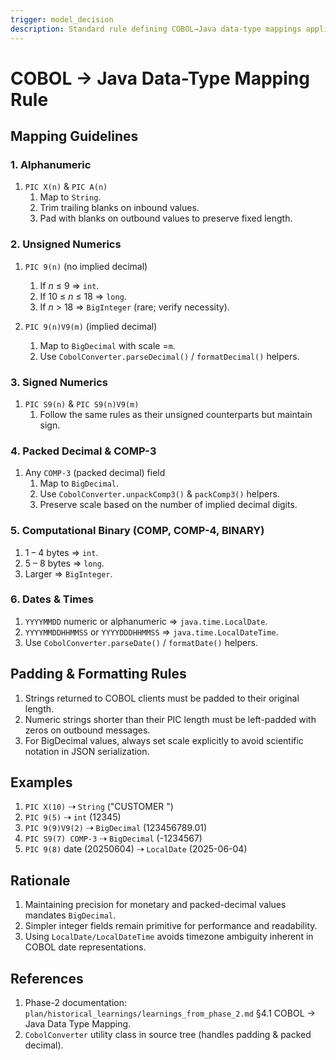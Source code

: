 ```yaml
---
trigger: model_decision
description: Standard rule defining COBOL→Java data-type mappings applied automatically during migration workflows.
---
```


# COBOL → Java Data-Type Mapping Rule

## Mapping Guidelines

### 1. Alphanumeric

1. `PIC X(n)` & `PIC A(n)`  
   1. Map to `String`.  
   2. Trim trailing blanks on inbound values.  
   3. Pad with blanks on outbound values to preserve fixed length.

### 2. Unsigned Numerics

1. `PIC 9(n)` (no implied decimal)  
   1. If *n* ≤ 9 ⇒ `int`.  
   2. If 10 ≤ *n* ≤ 18 ⇒ `long`.  
   3. If *n* > 18 ⇒ `BigInteger` (rare; verify necessity).

2. `PIC 9(n)V9(m)` (implied decimal)  
   1. Map to `BigDecimal` with scale =`m`.  
   2. Use `CobolConverter.parseDecimal()` / `formatDecimal()` helpers.

### 3. Signed Numerics

1. `PIC S9(n)` & `PIC S9(n)V9(m)`  
   1. Follow the same rules as their unsigned counterparts but maintain sign.

### 4. Packed Decimal & COMP-3

1. Any `COMP-3` (packed decimal) field  
   1. Map to `BigDecimal`.  
   2. Use `CobolConverter.unpackComp3()` & `packComp3()` helpers.  
   3. Preserve scale based on the number of implied decimal digits.

### 5. Computational Binary (COMP, COMP-4, BINARY)

1. 1 – 4 bytes ⇒ `int`.  
2. 5 – 8 bytes ⇒ `long`.  
3. Larger   ⇒ `BigInteger`.

### 6. Dates & Times

1. `YYYYMMDD` numeric or alphanumeric ⇒ `java.time.LocalDate`.  
2. `YYYYMMDDHHMMSS` or `YYYYDDDHHMMSS` ⇒ `java.time.LocalDateTime`.  
3. Use `CobolConverter.parseDate()` / `formatDate()` helpers.

## Padding & Formatting Rules

1. Strings returned to COBOL clients must be padded to their original length.  
2. Numeric strings shorter than their PIC length must be left-padded with zeros on outbound messages.  
3. For BigDecimal values, always set scale explicitly to avoid scientific notation in JSON serialization.

## Examples

1. `PIC X(10)` ⇢ `String` ("CUSTOMER  ")  
2. `PIC 9(5)` ⇢ `int` (12345)  
3. `PIC 9(9)V9(2)` ⇢ `BigDecimal` (123456789.01)  
4. `PIC S9(7) COMP-3` ⇢ `BigDecimal` (-1234567)  
5. `PIC 9(8)` date (20250604) ⇢ `LocalDate` (2025-06-04)

## Rationale

1. Maintaining precision for monetary and packed-decimal values mandates `BigDecimal`.  
2. Simpler integer fields remain primitive for performance and readability.  
3. Using `LocalDate/LocalDateTime` avoids timezone ambiguity inherent in COBOL date representations.

## References

1. Phase-2 documentation: `plan/historical_learnings/learnings_from_phase_2.md` §4.1 COBOL → Java Data Type Mapping.  
2. `CobolConverter` utility class in source tree (handles padding & packed decimal).
